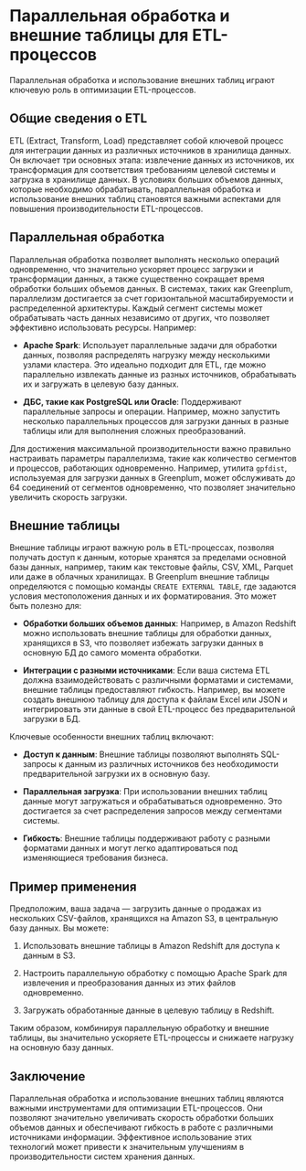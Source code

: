# Параллельная обработка и внешние таблицы для ETL-процессов

Параллельная обработка и использование внешних таблиц играют ключевую роль в оптимизации ETL-процессов.

## **Общие сведения о ETL**

ETL (Extract, Transform, Load) представляет собой ключевой процесс для интеграции данных из различных источников в хранилища данных. Он включает три основных этапа: извлечение данных из источников, их трансформация для соответствия требованиям целевой системы и загрузка в хранилище данных. В условиях больших объемов данных, которые необходимо обрабатывать, параллельная обработка и использование внешних таблиц становятся важными аспектами для повышения производительности ETL-процессов.

## Параллельная обработка

Параллельная обработка позволяет выполнять несколько операций одновременно, что значительно ускоряет процесс загрузки и трансформации данных, а также существенно сокращает время обработки больших объемов данных. В системах, таких как Greenplum, параллелизм достигается за счет горизонтальной масштабируемости и распределенной архитектуры. Каждый сегмент системы может обрабатывать часть данных независимо от других, что позволяет эффективно использовать ресурсы. Например:

-   **Apache Spark**: Использует параллельные задачи для обработки данных, позволяя распределять нагрузку между несколькими узлами кластера. Это идеально подходит для ETL, где можно параллельно извлекать данные из разных источников, обрабатывать их и загружать в целевую базу данных.
    
-   **ДБС, такие как PostgreSQL или Oracle**: Поддерживают параллельные запросы и операции. Например, можно запустить несколько параллельных процессов для загрузки данных в разные таблицы или для выполнения сложных преобразований.

Для достижения максимальной производительности важно правильно настраивать параметры параллелизма, такие как количество сегментов и процессов, работающих одновременно. Например, утилита `gpfdist`, используемая для загрузки данных в Greenplum, может обслуживать до 64 соединений от сегментов одновременно, что позволяет значительно увеличить скорость загрузки. 

## Внешние таблицы

Внешние таблицы играют важную роль в ETL-процессах, позволяя получать доступ к данным, которые хранятся за пределами основной базы данных, например, таким как текстовые файлы, CSV, XML, Parquet или даже в облачных хранилищах. В Greenplum внешние таблицы определяются с помощью команды `CREATE EXTERNAL TABLE`, где задаются условия местоположения данных и их форматирования. Это может быть полезно для:

-   **Обработки больших объемов данных**: Например, в Amazon Redshift можно использовать внешние таблицы для обработки данных, хранящихся в S3, что позволяет избежать загрузки данных в основную БД до самого момента обработки.
    
-   **Интеграции с разными источниками**: Если ваша система ETL должна взаимодействовать с различными форматами и системами, внешние таблицы предоставляют гибкость. Например, вы можете создать внешнюю таблицу для доступа к файлам Excel или JSON и интегрировать эти данные в свой ETL-процесс без предварительной загрузки в БД.

Ключевые особенности внешних таблиц включают:

-   **Доступ к данным**: Внешние таблицы позволяют выполнять SQL-запросы к данным из различных источников без необходимости предварительной загрузки их в основную базу.

-   **Параллельная загрузка**: При использовании внешних таблиц данные могут загружаться и обрабатываться одновременно. Это достигается за счет распределения запросов между сегментами системы.

-   **Гибкость**: Внешние таблицы поддерживают работу с разными форматами данных и могут легко адаптироваться под изменяющиеся требования бизнеса.

## Пример применения

Предположим, ваша задача — загрузить данные о продажах из нескольких CSV-файлов, хранящихся на Amazon S3, в центральную базу данных. Вы можете:

1.  Использовать внешние таблицы в Amazon Redshift для доступа к данным в S3.

2.  Настроить параллельную обработку с помощью Apache Spark для извлечения и преобразования данных из этих файлов одновременно.

3.  Загружать обработанные данные в целевую таблицу в Redshift.

Таким образом, комбинируя параллельную обработку и внешние таблицы, вы значительно ускоряете ETL-процессы и снижаете нагрузку на основную базу данных.

## **Заключение**

Параллельная обработка и использование внешних таблиц являются важными инструментами для оптимизации ETL-процессов. Они позволяют значительно увеличивать скорость обработки больших объемов данных и обеспечивают гибкость в работе с различными источниками информации. Эффективное использование этих технологий может привести к значительным улучшениям в производительности систем хранения данных.